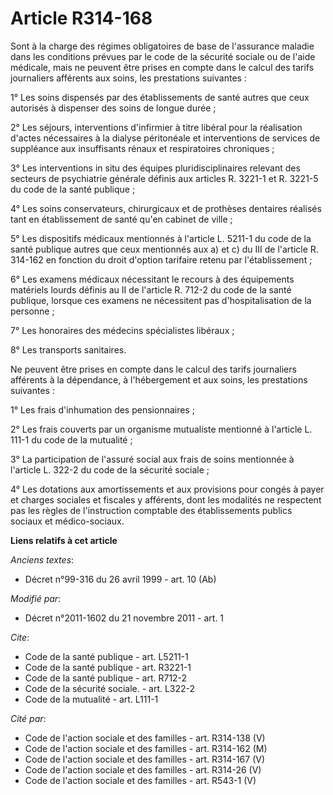 # Article R314-168

Sont à la charge des régimes obligatoires de base de l'assurance maladie dans les conditions prévues par le code de la
sécurité sociale ou de l'aide médicale, mais ne peuvent être prises en compte dans le calcul des tarifs journaliers afférents
aux soins, les prestations suivantes : 

1° Les soins dispensés par des établissements de santé autres que ceux autorisés à dispenser des soins de longue durée ; 

2° Les séjours, interventions d'infirmier à titre libéral pour la réalisation d'actes nécessaires à la dialyse péritonéale et
interventions de services de suppléance aux insuffisants rénaux et respiratoires chroniques ; 

3° Les interventions in situ des équipes pluridisciplinaires relevant des secteurs de psychiatrie générale définis aux
articles R. 3221-1 et R. 3221-5 du code de la santé publique ; 

4° Les soins conservateurs, chirurgicaux et de prothèses dentaires réalisés tant en établissement de santé qu'en cabinet de
ville ; 

5° Les dispositifs médicaux mentionnés à l'article L. 5211-1 du code de la santé publique autres que ceux mentionnés aux a)
et c) du III de l'article R. 314-162 en fonction du droit d'option tarifaire retenu par l'établissement ; 

6° Les examens médicaux nécessitant le recours à des équipements matériels lourds définis au II de l'article R. 712-2 du code
de la santé publique, lorsque ces examens ne nécessitent pas d'hospitalisation de la personne ; 

7° Les honoraires des médecins spécialistes libéraux ; 

8° Les transports sanitaires. 

Ne peuvent être prises en compte dans le calcul des tarifs journaliers afférents à la dépendance, à l'hébergement et aux
soins, les prestations suivantes : 

1° Les frais d'inhumation des pensionnaires ; 

2° Les frais couverts par un organisme mutualiste mentionné à l'article L. 111-1 du code de la mutualité ; 

3° La participation de l'assuré social aux frais de soins mentionnée à l'article L. 322-2 du code de la sécurité sociale ; 

4° Les dotations aux amortissements et aux provisions pour congés à payer et charges sociales et fiscales y afférents, dont
les modalités ne respectent pas les règles de l'instruction comptable des établissements publics sociaux et médico-sociaux.

**Liens relatifs à cet article**

_Anciens textes_:

  - Décret n°99-316 du 26 avril 1999 - art. 10 (Ab)

_Modifié par_:

  - Décret n°2011-1602 du 21 novembre 2011 - art. 1

_Cite_:

  - Code de la santé publique - art. L5211-1
  - Code de la santé publique - art. R3221-1
  - Code de la santé publique - art. R712-2
  - Code de la sécurité sociale. - art. L322-2
  - Code de la mutualité - art. L111-1

_Cité par_:

  - Code de l'action sociale et des familles - art. R314-138 (V)
  - Code de l'action sociale et des familles - art. R314-162 (M)
  - Code de l'action sociale et des familles - art. R314-167 (V)
  - Code de l'action sociale et des familles - art. R314-26 (V)
  - Code de l'action sociale et des familles - art. R543-1 (V)
